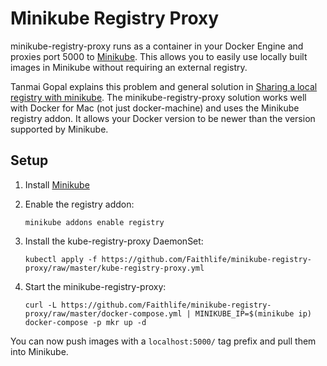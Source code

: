 # Minikube Registry Proxy

minikube-registry-proxy runs as a container in your Docker Engine and proxies port 5000 to [Minikube](https://github.com/kubernetes/minikube).
This allows you to easily use locally built images in Minikube without requiring an external registry.

Tanmai Gopal explains this problem and general solution in [Sharing a local registry with minikube](https://blog.hasura.io/sharing-a-local-registry-for-minikube-37c7240d0615).
The minikube-registry-proxy solution works well with Docker for Mac (not just docker-machine) and uses the Minikube registry addon.
It allows your Docker version to be newer than the version supported by Minikube.

## Setup

1. Install [Minikube](https://github.com/kubernetes/minikube)

1. Enable the registry addon:

   `minikube addons enable registry`

1. Install the kube-registry-proxy DaemonSet:

   `kubectl apply -f https://github.com/Faithlife/minikube-registry-proxy/raw/master/kube-registry-proxy.yml`

1. Start the minikube-registry-proxy:

   `curl -L https://github.com/Faithlife/minikube-registry-proxy/raw/master/docker-compose.yml | MINIKUBE_IP=$(minikube ip) docker-compose -p mkr up -d`

You can now push images with a `localhost:5000/` tag prefix and pull them into Minikube.